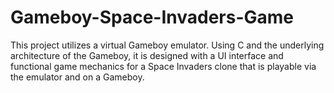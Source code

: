 # Gameboy-Space-Invaders-Game
This project utilizes a virtual Gameboy emulator. Using C and the underlying architecture of the Gameboy, it is designed with a UI interface and functional game mechanics for a Space Invaders clone that is playable via the emulator and on a Gameboy.
